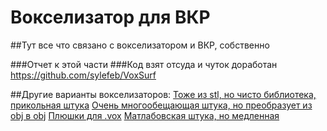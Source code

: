 # Вокселизатор для ВКР
##Тут все что связано с вокселизатором и ВКР, собственно

###Отчет к этой части
###Код взят отсуда и чуток доработан https://github.com/sylefeb/VoxSurf

##Другие варианты вокселизаторов:
[Тоже из stl, но чисто библиотека, прикольная штука](https://github.com/karimnaaji/voxelizer)
[Очень многообещающая штука, но преобразует из obj в obj](https://github.com/kctess5/voxelizer)
[Плюшки для .vox](https://github.com/jpaver/opengametools)
[Матлабовская штука, но медленная](https://www.mathworks.com/matlabcentral/fileexchange/21044-3d-voxelizer)
